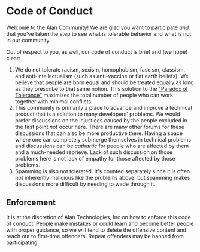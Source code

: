 # Code of Conduct

Welcome to the Alan Community! We are glad you want to participate *and* that you've taken the step to see what is tolerable behavior and what is not in our community.

Out of respect to you, as well, our code of conduct is brief and (we hope) clear:

1. We do not tolerate racism, sexism, homophobism, fascism, classism, and anti-intellectualism (such as anti-vaccine or flat earth beliefs). We believe that people are born equal and should be treated equally as long as they prescribe to that same notion. This solution to the ["Paradox of Tolerance"](https://en.wikipedia.org/wiki/Paradox_of_tolerance) maximizes the total number of people who can work together with minimal conflicts.
2. This community is primarily a place to advance and improve a technical product that is a solution to many developers' problems. We would prefer discussions on the injustices caused by the people excluded in the first point *not* occur here. There are many other forums for these discussions that can also be more productive there. Having a space where one can completely submerge themselves in technical problems and discussions can be *cathartic* for people who are affected by them and a much-needed reprieve. Lack of such discussion on those problems here is not lack of empathy for those affected by those problems.
3. Spamming is also not tolerated. It's counted separately since it is often not inherently malicious like the problems above, but spamming makes discussions more difficult by needing to wade through it.

## Enforcement

It is at the discretion of Alan Technologies, Inc on how to enforce this code of conduct. People make mistakes or could learn and become better people with proper guidance, so we will tend to delete the offensive content and reach out to first-time offenders. Repeat offenders may be banned from participating.
